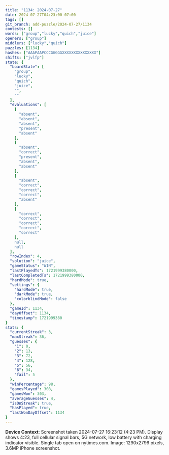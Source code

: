 ```yaml
---
title: "1134: 2024-07-27"
date: 2024-07-27T04:23:00-07:00
tags: []
git_branch: add-puzzle/2024-07-27/1134
contests: []
words: ["group","lucky","quich","juice"]
openers: ["group"]
middlers: ["lucky","quich"]
puzzles: [1134]
hashes: ["AAAPAAPCCCGGGGGXXXXXXXXXXXXXXX"]
shifts: ["jvlfp"]
state: {
  "boardState": [
    "group",
    "lucky",
    "quich",
    "juice",
    "",
    ""
  ],
  "evaluations": [
    [
      "absent",
      "absent",
      "absent",
      "present",
      "absent"
    ],
    [
      "absent",
      "correct",
      "present",
      "absent",
      "absent"
    ],
    [
      "absent",
      "correct",
      "correct",
      "correct",
      "absent"
    ],
    [
      "correct",
      "correct",
      "correct",
      "correct",
      "correct"
    ],
    null,
    null
  ],
  "rowIndex": 4,
  "solution": "juice",
  "gameStatus": "WIN",
  "lastPlayedTs": 1721999380000,
  "lastCompletedTs": 1721999380000,
  "hardMode": true,
  "settings": {
    "hardMode": true,
    "darkMode": true,
    "colorblindMode": false
  },
  "gameId": 1134,
  "dayOffset": 1134,
  "timestamp": 1721999380
}
stats: {
  "currentStreak": 3,
  "maxStreak": 36,
  "guesses": {
    "1": 0,
    "2": 13,
    "3": 72,
    "4": 128,
    "5": 56,
    "6": 34,
    "fail": 5
  },
  "winPercentage": 98,
  "gamesPlayed": 308,
  "gamesWon": 303,
  "averageGuesses": 4,
  "isOnStreak": true,
  "hasPlayed": true,
  "lastWonDayOffset": 1134
}
---
```

<!-- more -->

**Device Context**: Screenshot taken 2024-07-27 16:23:12 (4:23 PM). Display shows 4:23, full cellular signal bars, 5G network, low battery with charging indicator visible. Single tab open on nytimes.com. Image: 1290x2796 pixels, 3.6MP iPhone screenshot.